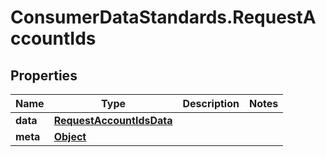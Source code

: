 # ConsumerDataStandards.RequestAccountIds

## Properties
Name | Type | Description | Notes
------------ | ------------- | ------------- | -------------
**data** | [**RequestAccountIdsData**](RequestAccountIdsData.md) |  | 
**meta** | [**Object**](.md) |  | 


